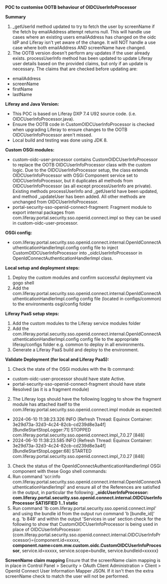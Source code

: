 **POC to customise OOTB behaviour of OIDCUserInfoProcessor**

**Summary**
1. _getUserId method updated to try to fetch the user by screenName if the fetch by emailAddress attempt returns null. This will handle use cases where an existing users emailAddress has changed on the oidc IdP and Liferay isn't yet aware of the change. It will NOT handle a use case where both emailAddress AND screenName have changed.
2. The OOTB version doesn't perform any updates if the user already exists. processUserInfo method has been updated to update Liferay user details based on the provided claims, but only if an update is necessary. The claims that are checked before updating are:
- emailAddress
- screenName
- firstName
- lastName

**Liferay and Java Version:**
- This POC is based on Liferay DXP 7.4 U92 source code. (i.e. OIDCUserInfoProcessor.java).
- Ensure the OOTB code in CustomOIDCUserInfoProcessor is checked when upgrading Liferay to ensure changes to the OOTB OIDCUserInfoProcessor aren't missed.
- Local build and testing was done using JDK 8.
  
**Custom OSGi modules:**
- custom-oidc-user-processor contains CustomOIDCUserInfoProcessor to replace the OOTB OIDCUserInfoProcessor class with the custom logic. Due to the OIDCUserInfoProcessor setup, the class extends OIDCUserInfoProcessor with OSGi Component service set to OIDCUserInfoProcessor, but it duplicates all methods from OIDCUserInfoProcessor (as all except processUserInfo are private). Existing methods processUserInfo and _getUserId have been updated, and method _updateUser has been added. All other methods are unchanged from OIDCUserInfoProcessor.
- portal-security-sso-openid-connect-fragment: Fragment module to export internal packages from com.liferay.portal.security.sso.openid.connect.impl so they can be used in custom-oidc-user-processor.

**OSGi config:**
- com.liferay.portal.security.sso.openid.connect.internal.OpenIdConnectAuthenticationHandlerImpl.config config file to inject CustomOIDCUserInfoProcessor into _oidcUserInfoProcessor in OpenIdConnectAuthenticationHandlerImpl class.

**Local setup and deployment steps:**
1. Deploy the custom modules and confirm successful deployment via gogo shell
2. Add the com.liferay.portal.security.sso.openid.connect.internal.OpenIdConnectAuthenticationHandlerImpl.config config file (located in configs/common) to the environments osgi/config folder

**Liferay PaaS setup steps:**
1. Add the custom modules to the Liferay service modules folder
2. Add the com.liferay.portal.security.sso.openid.connect.internal.OpenIdConnectAuthenticationHandlerImpl.config config file to the appropriate liferay/configs folder e.g. common to deploy in all environments.
3. Generate a Liferay PaaS build and deploy to the environment.

**Validate Deployment (for local and Liferay PaaS):**
1. Check the state of the OSGi modules with the lb command:
- custom-oidc-user-processor should have state Active.
- portal-security-sso-openid-connect-fragment should have state Resolved (as it is a fragment module)
2. The Liferay logs should have the following logging to show the fragment module has attached itself to the com.liferay.portal.security.sso.openid.connect.impl module as expected:
- 2024-06-10 11:38:23.326 INFO  [Refresh Thread: Equinox Container: 3e29d73a-32d3-4c24-82cb-cd239d8e3a4f][BundleStartStopLogger:71] STOPPED com.liferay.portal.security.sso.openid.connect.impl_7.0.27 [848]
- 2024-06-10 11:38:23.585 INFO  [Refresh Thread: Equinox Container: 3e29d73a-32d3-4c24-82cb-cd239d8e3a4f][BundleStartStopLogger:68] STARTED com.liferay.portal.security.sso.openid.connect.impl_7.0.27 [848]
3. Check the status of the OpenIdConnectAuthenticationHandlerImpl OSGi component with these Gogo shell commands:
4. Run command 'scr:info com.liferay.portal.security.sso.openid.connect.internal.OpenIdConnectAuthenticationHandlerImpl' and ensure all of the References are satisfied in the output, in particular the following:
**_oidcUserInfoProcessor: com.liferay.portal.security.sso.openid.connect.internal.OIDCUserInfoProcessor SATISFIED 1..1 static**
5. Run command 'lb com.liferay.portal.security.sso.openid.connect.impl' and using the bundle id from the output run command 'b [bundle_id]' e.g. 'b 848' and within the output 'Services in use' section check for the following to show that CustomOIDCUserInfoProcessor is being used in place of OIDCUserInfoProcessor:
{com.liferay.portal.security.sso.openid.connect.internal.OIDCUserInfoProcessor}={component.id=xxxxx, **component.name=com.mw.custom.oidc.CustomOIDCUserInfoProcessor**, service.id=xxxxx, service.scope=bundle, service.bundleid=xxxxx}

**ScreenName claim mapping**
Ensure that the screenName claim mapping is in place in Control Panel > Security > OAuth Client Administration > Client > OpenId Connect User Information Mapper JSON. If it isn't then the extra screenName check to match the user will not be performed.
